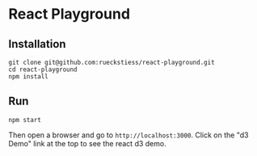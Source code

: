 # React Playground

## Installation

```
git clone git@github.com:rueckstiess/react-playground.git
cd react-playground
npm install
```

## Run
```
npm start
```
Then open a browser and go to `http://localhost:3000`.
Click on the "d3 Demo" link at the top to see the react d3 demo.
